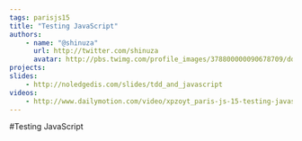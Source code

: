 ```yaml
---
tags: parisjs15
title: "Testing JavaScript"
authors:
    - name: "@shinuza"
      url: http://twitter.com/shinuza
      avatar: http://pbs.twimg.com/profile_images/378800000090678709/dde576725b4fcfd6dcd144d5ca521e7d_bigger.jpeg
projects:
slides:
    - http://noledgedis.com/slides/tdd_and_javascript
videos:
    - http://www.dailymotion.com/video/xpzoyt_paris-js-15-testing-javascript-shinuza_tech
---
```

#Testing JavaScript

